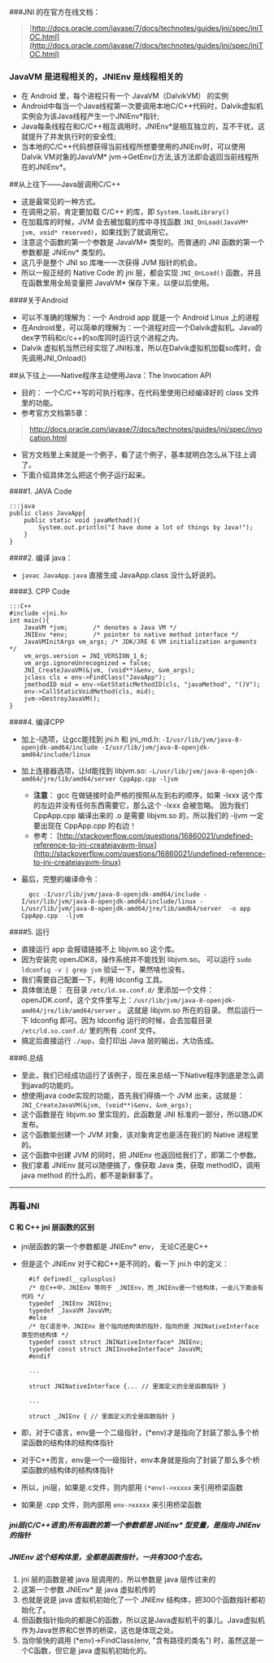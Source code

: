 ###JNI 的在官方在线文档：


> [http://docs.oracle.com/javase/7/docs/technotes/guides/jni/spec/jniTOC.html](http://docs.oracle.com/javase/7/docs/technotes/guides/jni/spec/jniTOC.html)

### JavaVM 是进程相关的，JNIEnv 是线程相关的
* 在 Android 里，每个进程只有一个 JavaVM（DalvikVM） 的实例
* Android中每当一个Java线程第一次要调用本地C/C++代码时，Dalvik虚拟机实例会为该Java线程产生一个JNIEnv*指针;
* Java每条线程在和C/C++相互调用时，JNIEnv*是相互独立的，互不干扰，这就提升了并发执行时的安全性;
* 当本地的C/C++代码想获得当前线程所想要使用的JNIEnv时，可以使用Dalvik VM对象的JavaVM* jvm->GetEnv()方法,该方法即会返回当前线程所在的JNIEnv*。

##从上往下——Java层调用C/C++
* 这是最常见的一种方式。
* 在调用之前，肯定要加载 C/C++ 的库，即 `System.loadLibrary()`
* 在加载库的时候，JVM 会去被加载的库中寻找函数 `JNI_OnLoad(JavaVM* jvm, void* reserved)`，如果找到了就调用它。
* 注意这个函数的第一个参数是 JavaVM* 类型的。而普通的 JNI 函数的第一个参数都是 JNIEnv* 类型的。
* 这几乎是整个 JNI so 库唯一一次获得 JVM 指针的机会。
* 所以一般正经的 Native Code 的 jni 层，都会实现 `JNI_OnLoad()` 函数，并且在函数里用全局变量把 JavaVM* 保存下来，以便以后使用。

####关于Android
* 可以不准确的理解为：一个 Android app 就是一个 Android Linux 上的进程
* 在Android里，可以简单的理解为：一个进程对应一个Dalvik虚拟机。Java的dex字节码和c/c++的so库同时运行这个进程之内。
* Dalvik 虚拟机当然已经实现了JNI标准，所以在Dalvik虚拟机加载so库时，会先调用JNI_Onload()

##从下往上——Native程序主动使用Java：The Invocation API
* 目的： 一个C/C++写的可执行程序，在代码里使用已经编译好的 class 文件里的功能。 
* 参考官方文档第5章：


>http://docs.oracle.com/javase/7/docs/technotes/guides/jni/spec/invocation.html

* 官方文档里上来就是一个例子，看了这个例子，基本就明白怎么从下往上调了。
* 下面介绍具体怎么把这个例子运行起来。

####1. JAVA Code

	:::java
	public class JavaApp{
	    public static void javaMethod(){
	        System.out.println("I have done a lot of things by Java!");
	    }
	}

####2. 编译 java： 
* `javac JavaApp.java` 直接生成 JavaApp.class 没什么好说的。

####3. CPP Code

	:::C++
	#include <jni.h>       
	int main(){
		JavaVM *jvm;       /* denotes a Java VM */
		JNIEnv *env;       /* pointer to native method interface */
		JavaVMInitArgs vm_args; /* JDK/JRE 6 VM initialization arguments */
		vm_args.version = JNI_VERSION_1_6;
		vm_args.ignoreUnrecognized = false;
		JNI_CreateJavaVM(&jvm, (void**)&env, &vm_args);
		jclass cls = env->FindClass("JavaApp");
		jmethodID mid = env->GetStaticMethodID(cls, "javaMethod", "()V");
		env->CallStaticVoidMethod(cls, mid);
		jvm->DestroyJavaVM();
	}

####4. 编译CPP
* 加上-I选项，让gcc能找到 jni.h 和 jni_md.h: `-I/usr/lib/jvm/java-8-openjdk-amd64/include -I/usr/lib/jvm/java-8-openjdk-amd64/include/linux`
* 加上连接器选项，让ld能找到 libjvm.so: `-L/usr/lib/jvm/java-8-openjdk-amd64/jre/lib/amd64/server CppApp.cpp -ljvm`
	* **注意**： gcc 在做链接时会严格的按照从左到右的顺序，如果 -lxxx 这个库的左边并没有任何东西需要它，那么这个 -lxxx 会被忽略。 因为我们 CppApp.cpp 编译出来的 .o 是需要 libjvm.so 的，所以我们的 -ljvm 一定要出现在 CppApp.cpp 的右边！
	* 参考： [http://stackoverflow.com/questions/16860021/undefined-reference-to-jni-createjavavm-linux](http://stackoverflow.com/questions/16860021/undefined-reference-to-jni-createjavavm-linux)
* 最后，完整的编译命令：

		gcc -I/usr/lib/jvm/java-8-openjdk-amd64/include -I/usr/lib/jvm/java-8-openjdk-amd64/include/linux -L/usr/lib/jvm/java-8-openjdk-amd64/jre/lib/amd64/server  -o app CppApp.cpp  -ljvm

####5. 运行
* 直接运行 app 会报错链接不上 libjvm.so 这个库。
* 因为安装完 openJDK8，操作系统并不能找到 libjvm.so。 可以运行 `sudo ldconfig -v | grep jvm` 验证一下，果然啥也没有。
* 我们需要自己配置一下，利用 ldconfig 工具。
* 具体做法是： 在目录 `/etc/ld.so.conf.d/` 里添加一个文件： openJDK.conf，这个文件里写上：`/usr/lib/jvm/java-8-openjdk-amd64/jre/lib/amd64/server` 。 这就是 libjvm.so 所在的目录。 然后运行一下 ldconfig 即可。因为 ldconfig 运行的时候，会去加载目录 `/etc/ld.so.conf.d/` 里的所有 .conf 文件。
* 搞定后直接运行 `./app`，会打印出 Java 层的输出，大功告成。

###6.总结
* 至此，我们已经成功运行了该例子，现在来总结一下Native程序到底是怎么调到java的功能的。
* 想使用java code实现的功能，首先我们得搞一个 JVM 出来，这就是：`JNI_CreateJavaVM(&jvm, (void**)&env, &vm_args);`
* 这个函数是在 libjvm.so 里实现的，此函数是 JNI 标准的一部分，所以随JDK发布。
* 这个函数能创建一个 JVM 对象，该对象肯定也是活在我们的 Native 进程里的。
* 这个函数中创建 JVM 的同时，把 JNIEnv 也返回给我们了，即第二个参数。
* 我们拿着 JNIEnv 就可以随便搞了，像获取 Java 类，获取 methodID，调用 java method 的什么的，都不是新鲜事了。

---

### 再看JNI

#### C 和 C++ jni 层函数的区别
* jni层函数的第一个参数都是 JNIEnv* env， 无论C还是C++
* 但是这个 JNIEnv 对于C和C++是不同的，看一下 jni.h 中的定义：

		#if defined(__cplusplus)
		/* 在C++中，JNIEnv 等同于 _JNIEnv，而_JNIEnv是一个结构体，一会儿下面会有代码 */
		typedef _JNIEnv JNIEnv;     
		typedef _JavaVM JavaVM;
		#else
		/* 在C语言中，JNIEnv 是个指向结构体的指针，指向的是 JNINativeInterface 类型的结构体 */
		typedef const struct JNINativeInterface* JNIEnv;   
		typedef const struct JNIInvokeInterface* JavaVM;
		#endif
		
		...

		struct JNINativeInterface {... // 里面定义的全是函数指针 }

		...

		struct _JNIEnv { // 里面定义的全是函数指针 }

* 即，对于C语言，env是一个二级指针，(*env)才是指向了封装了那么多个桥梁函数的结构体的结构体指针
* 对于C++而言，env是一个一级指针，env本身就是指向了封装了那么多个桥梁函数的结构体的结构体指针
* 所以，jni层，如果是.c文件，则内部用 `(*env)->xxxxx` 来引用桥梁函数
* 如果是 .cpp 文件，则内部用 `env->xxxxx` 来引用桥梁函数

##### jni层(C/C++语言)所有函数的第一个参数都是 JNIEnv* 型变量，是指向 JNIEnv 的指针
##### JNIEnv 这个结构体里，全都是函数指针，一共有300个左右。
1. jni 层的函数是被 java 层调用的，所以参数是 java 层传过来的
2. 这第一个参数 JNIEnv* 是 java 虚拟机传的
3. 也就是说是 java 虚拟机初始化了一个 JNIEnv 结构体，把300个函数指针都初始化了。
4. 但函数指针指向的都是C的函数，所以这是Java虚拟机干的事儿。Java虚拟机作为Java世界和C世界的桥梁，这也是体现之处。
5. 当你愉快的调用 (*env)->FindClass(env, "含有路径的类名") 时，虽然这是一个C函数，但它是 java 虚拟机初始化的。